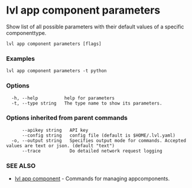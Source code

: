 # lvl app component parameters

Show list of all possible parameters with their default values of a specific componenttype.

```
lvl app component parameters [flags]
```

### Examples

```
lvl app component parameters -t python
```

### Options

```
  -h, --help          help for parameters
  -t, --type string   The type name to show its parameters.
```

### Options inherited from parent commands

```
      --apikey string   API key
      --config string   config file (default is $HOME/.lvl.yaml)
  -o, --output string   Specifies output mode for commands. Accepted values are text or json. (default "text")
      --trace           Do detailed network request logging
```

### SEE ALSO

* [lvl app component](lvl_app_component.md)	 - Commands for managing appcomponents.

